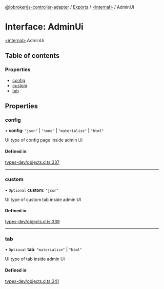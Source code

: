 [@iobroker/js-controller-adapter](../README.md) / [Exports](../modules.md) / [\<internal\>](../modules/internal_.md) / AdminUi

# Interface: AdminUi

[\<internal\>](../modules/internal_.md).AdminUi

## Table of contents

### Properties

- [config](internal_.AdminUi.md#config)
- [custom](internal_.AdminUi.md#custom)
- [tab](internal_.AdminUi.md#tab)

## Properties

### config

• **config**: ``"json"`` \| ``"none"`` \| ``"materialize"`` \| ``"html"``

UI type of config page inside admin UI

#### Defined in

[types-dev/objects.d.ts:337](https://github.com/ioBroker/ioBroker.js-controller/blob/4bb5c35cf45e53dab9bd7581dbeecc877dc3cbeb/packages/types-dev/objects.d.ts#L337)

___

### custom

• `Optional` **custom**: ``"json"``

UI type of custom tab inside admin UI

#### Defined in

[types-dev/objects.d.ts:339](https://github.com/ioBroker/ioBroker.js-controller/blob/4bb5c35cf45e53dab9bd7581dbeecc877dc3cbeb/packages/types-dev/objects.d.ts#L339)

___

### tab

• `Optional` **tab**: ``"materialize"`` \| ``"html"``

UI type of tab inside admin UI

#### Defined in

[types-dev/objects.d.ts:341](https://github.com/ioBroker/ioBroker.js-controller/blob/4bb5c35cf45e53dab9bd7581dbeecc877dc3cbeb/packages/types-dev/objects.d.ts#L341)
